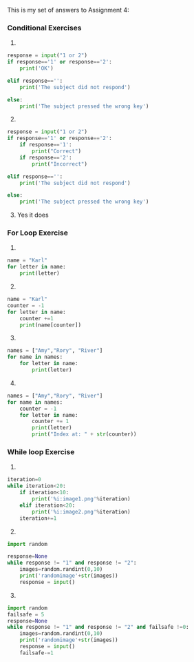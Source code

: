 This is my set of answers to Assignment 4:

### Conditional Exercises

1.

```python
response = input("1 or 2")
if response=='1' or response=='2':
    print('OK')

elif response=='':
    print('The subject did not respond')

else:
    print('The subject pressed the wrong key')
```

2.
```python
response = input("1 or 2")
if response=='1' or response=='2':
    if response=='1':
        print("Correct")
    if response=='2':
        print("Incorrect")

elif response=='':
    print('The subject did not respond')

else:
    print('The subject pressed the wrong key')
 ```
3. Yes it does

### For Loop Exercise
1. 
```python
name = "Karl"
for letter in name:
    print(letter)
```

2.
```python
name = "Karl"
counter = -1
for letter in name:
    counter +=1
    print(name[counter])
```

3.
```python
names = ["Amy","Rory", "River"]
for name in names:
    for letter in name:
        print(letter)
```
4.
```python
names = ["Amy","Rory", "River"]
for name in names:
    counter = -1
    for letter in name:
        counter += 1
        print(letter)
        print("Index at: " + str(counter))
```
### While loop Exercise
1.
```python
iteration=0
while iteration<20:
    if iteration<10:
        print('%i:image1.png'%iteration)
    elif iteration<20:
        print('%i:image2.png'%iteration)
    iteration+=1
```

2.
```python
import random

response=None
while response != "1" and response != "2":
    images=random.randint(0,10)
    print('randomimage'+str(images))
    response = input()
```
3.
```python
import random
failsafe = 5
response=None
while response != "1" and response != "2" and failsafe !=0:
    images=random.randint(0,10)
    print('randomimage'+str(images))
    response = input()
    failsafe-=1
```
